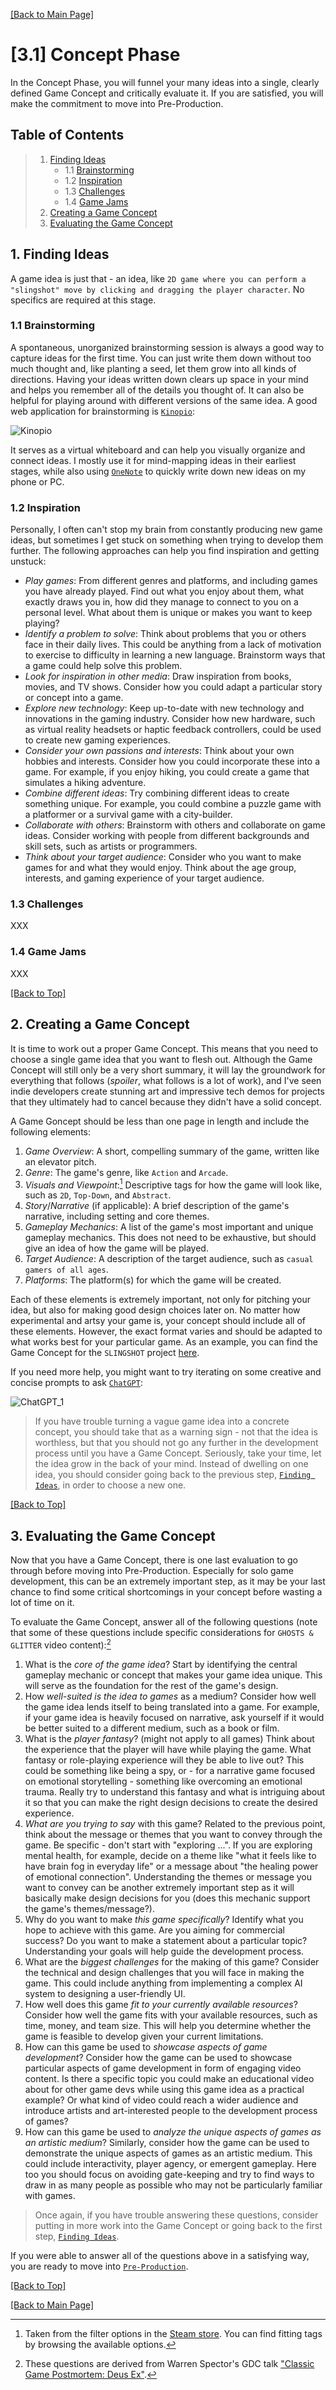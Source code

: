 [[Back to Main Page]](../README.md/#production-guide-for-solo-game-development)

<a name="concept-phase"></a>
# [3.1] Concept Phase

In the Concept Phase, you will funnel your many ideas into a single, clearly defined Game Concept and critically evaluate it. If you are satisfied, you will make the commitment to move into Pre-Production.

<a name="toc"></a>
## Table of Contents

> 1. [Finding Ideas](#finding-ideas)
>    - 1.1 [Brainstorming](#brainstorming)
>    - 1.2 [Inspiration](#inspiration)
>    - 1.3 [Challenges](#challenges)
>    - 1.4 [Game Jams](#game-jams)
> 2. [Creating a Game Concept](#creating-concept)
> 3. [Evaluating the Game Concept](#evaluating-concept)

<a name="finding-ideas"></a>
## 1. Finding Ideas

A game idea is just that - an idea, like `2D game where you can perform a "slingshot" move by clicking and dragging the player character`. No specifics are required at this stage.

<a name="brainstorming"></a>
### 1.1 Brainstorming

A spontaneous, unorganized brainstorming session is always a good way to capture ideas for the first time. You can just write them down without too much thought and, like planting a seed, let them grow into all kinds of directions. Having your ideas written down clears up space in your mind and helps you remember all of the details you thought of. It can also be helpful for playing around with different versions of the same idea. A good web application for brainstorming is [`Kinopio`](https://kinopio.club/):

![Kinopio](../Images/Kinopio.png "An example board on Kinopio")

It serves as a virtual whiteboard and can help you visually organize and connect ideas. I mostly use it for mind-mapping ideas in their earliest stages, while also using [`OneNote`](https://www.onenote.com/?public=1) to quickly write down new ideas on my phone or PC.

<a name="inspiration"></a>
### 1.2 Inspiration

Personally, I often can't stop my brain from constantly producing new game ideas, but sometimes I get stuck on something when trying to develop them further. The following approaches can help you find inspiration and getting unstuck:
- *Play games*: From different genres and platforms, and including games you have already played. Find out what you enjoy about them, what exactly draws you in, how did they manage to connect to you on a personal level. What about them is unique or makes you want to keep playing?
- *Identify a problem to solve*: Think about problems that you or others face in their daily lives. This could be anything from a lack of motivation to exercise to difficulty in learning a new language. Brainstorm ways that a game could help solve this problem.
- *Look for inspiration in other media*: Draw inspiration from books, movies, and TV shows. Consider how you could adapt a particular story or concept into a game.
- *Explore new technology*: Keep up-to-date with new technology and innovations in the gaming industry. Consider how new hardware, such as virtual reality headsets or haptic feedback controllers, could be used to create new gaming experiences.
- *Consider your own passions and interests*: Think about your own hobbies and interests. Consider how you could incorporate these into a game. For example, if you enjoy hiking, you could create a game that simulates a hiking adventure.
- *Combine different ideas*: Try combining different ideas to create something unique. For example, you could combine a puzzle game with a platformer or a survival game with a city-builder.
- *Collaborate with others*: Brainstorm with others and collaborate on game ideas. Consider working with people from different backgrounds and skill sets, such as artists or programmers.
- *Think about your target audience*: Consider who you want to make games for and what they would enjoy. Think about the age group, interests, and gaming experience of your target audience.

<a name="challenges"></a>
### 1.3 Challenges

XXX

<a name="game-jams"></a>
### 1.4 Game Jams

XXX

[[Back to Top]](#getting-started)

<a name="creating-concept"></a>
## 2. Creating a Game Concept

It is time to work out a proper Game Concept. This means that you need to choose a single game idea that you want to flesh out. Although the Game Concept will still only be a very short summary, it will lay the groundwork for everything that follows (_spoiler_, what follows is a lot of work), and I've seen indie developers create stunning art and impressive tech demos for projects that they ultimately had to cancel because they didn't have a solid concept.

A Game Goncept should be less than one page in length and include the following elements:
1. *Game Overview*: A short, compelling summary of the game, written like an elevator pitch.
2. *Genre*: The game's genre, like `Action` and `Arcade`.
3. *Visuals and Viewpoint*:[^1] Descriptive tags for how the game will look like, such as `2D`, `Top-Down`, and `Abstract`.
4. *Story*/*Narrative* (if applicable): A brief description of the game's narrative, including setting and core themes.
5. *Gameplay Mechanics*: A list of the game's most important and unique gameplay mechanics. This does not need to be exhaustive, but should give an idea of how the game will be played.
6. *Target Audience*: A description of the target audience, such as `casual gamers of all ages`.
7. *Platforms*: The platform(s) for which the game will be created.

[^1]: Taken from the filter options in the [Steam store](https://store.steampowered.com/). You can find fitting tags by browsing the available options.

Each of these elements is extremely important, not only for pitching your idea, but also for making good design choices later on. No matter how experimental and artsy your game is, your concept should include all of these elements. However, the exact format varies and should be adapted to what works best for your particular game. As an example, you can find the Game Concept for the `SLINGSHOT` project [here](https://share-docs.clickup.com/9004010474/p/h/8cawjza-1127/a4494a0363b6815).

If you need more help, you might want to try iterating on some creative and concise prompts to ask [`ChatGPT`](https://chat.openai.com/chat):

![ChatGPT_1](../Images/ChatGPT_1.png "A ChatGPT response for creating a game concept")

> If you have trouble turning a vague game idea into a concrete concept, you should take that as a warning sign - not that the idea is worthless, but that you should not go any further in the development process until you have a Game Concept. Seriously, take your time, let the idea grow in the back of your mind. Instead of dwelling on one idea, you should consider going back to the previous step, [`Finding Ideas`](#finding-ideas), in order to choose a new one.

[[Back to Top]](#concept-phase)

<a name="evaluating-concept"></a>
## 3. Evaluating the Game Concept

Now that you have a Game Concept, there is one last evaluation to go through before moving into Pre-Production. Especially for solo game development, this can be an extremely important step, as it may be your last chance to find some critical shortcomings in your concept before wasting a lot of time on it.

To evaluate the Game Concept, answer all of the following questions (note that some of these questions include specific considerations for `GHOSTS & GLITTER` video content):[^2]

[^2]: These questions are derived from Warren Spector's GDC talk ["Classic Game Postmortem: Deus Ex"](https://youtu.be/tffX3VljTtI).

1. What is the *core of the game idea*? Start by identifying the central gameplay mechanic or concept that makes your game idea unique. This will serve as the foundation for the rest of the game's design.
2. How *well-suited is the idea to games* as a medium? Consider how well the game idea lends itself to being translated into a game. For example, if your game idea is heavily focused on narrative, ask yourself if it would be better suited to a different medium, such as a book or film.
3. What is the *player fantasy*? (might not apply to all games) Think about the experience that the player will have while playing the game. What fantasy or role-playing experience will they be able to live out? This could be something like being a spy, or - for a narrative game focused on emotional storytelling - something like overcoming an emotional trauma. Really try to understand this fantasy and what is intriguing about it so that you can make the right design decisions to create the desired experience.
4. *What are you trying to say* with this game? Related to the previous point, think about the message or themes that you want to convey through the game. Be specific - don't start with "exploring ...". If you are exploring mental health, for example, decide on a theme like "what it feels like to have brain fog in everyday life" or a message about "the healing power of emotional connection". Understanding the themes or message you want to convey can be another extremely important step as it will basically make design decisions for you (does this mechanic support the game's themes/message?).
5. Why do you want to make *this game specifically*? Identify what you hope to achieve with this game. Are you aiming for commercial success? Do you want to make a statement about a particular topic? Understanding your goals will help guide the development process.
6. What are the *biggest challenges* for the making of this game? Consider the technical and design challenges that you will face in making the game. This could include anything from implementing a complex AI system to designing a user-friendly UI.
7. How well does this game *fit to your currently available resources*? Consider how well the game fits with your available resources, such as time, money, and team size. This will help you determine whether the game is feasible to develop given your current limitations.
8. How can this game be used to *showcase aspects of game development*? Consider how the game can be used to showcase particular aspects of game development in form of engaging video content. Is there a specific topic you could make an educational video about for other game devs while using this game idea as a practical example? Or what kind of video could reach a wider audience and introduce artists and art-interested people to the development process of games?
9. How can this game be used to *analyze the unique aspects of games as an artistic medium*? Similarly, consider how the game can be used to demonstrate the unique aspects of games as an artistic medium. This could include interactivity, player agency, or emergent gameplay. Here too you should focus on avoiding gate-keeping and try to find ways to draw in as many people as possible who may not be particularly familiar with games.

> Once again, if you have trouble answering these questions, consider putting in more work into the Game Concept or going back to the first step, [`Finding Ideas`](#finding-ideas).

If you were able to answer all of the questions above in a satisfying way, you are ready to move into [`Pre-Production`](3_2_PreProduction.md).

[[Back to Top]](#concept-phase)

[[Back to Main Page]](../README.md/#production-guide-for-solo-game-development)